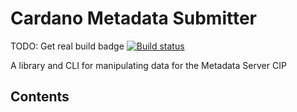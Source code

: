 # Cardano Metadata Submitter

TODO: Get real build badge
[![Build status](https://badge.buildkite.com/e5b12d0fd507084fbdb1849da2de467f1de66b3e5c6d954554.svg)](https://buildkite.com/input-output-hk/iohk-nix)

A library and CLI for manipulating data for the Metadata Server CIP

## Contents
